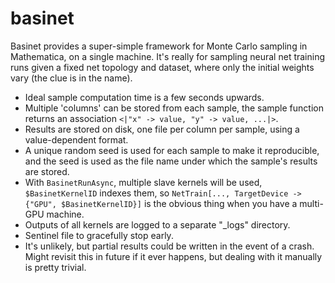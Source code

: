 # basinet

Basinet provides a super-simple framework for Monte Carlo sampling in Mathematica, on a single machine. It's really for sampling neural net training runs given a fixed net topology and dataset, where only the initial weights vary (the clue is in the name). 

* Ideal sample computation time is a few seconds upwards.
* Multiple 'columns' can be stored from each sample, the sample function returns an association `<|"x" -> value, "y" -> value, ...|>`.
* Results are stored on disk, one file per column per sample, using a value-dependent format.
* A unique random seed is used for each sample to make it reproducible, and the seed is used as the file name under which the sample's results are stored.
* With `BasinetRunAsync`, multiple slave kernels will be used, `$BasinetKernelID` indexes them, so `NetTrain[..., TargetDevice -> {"GPU", $BasinetKernelID}]` is the obvious thing when you have a multi-GPU machine. 
* Outputs of all kernels are logged to a separate "_logs" directory.
* Sentinel file to gracefully stop early.
* It's unlikely, but partial results could be written in the event of a crash. Might revisit this in future if it ever happens, but dealing with it manually is pretty trivial.